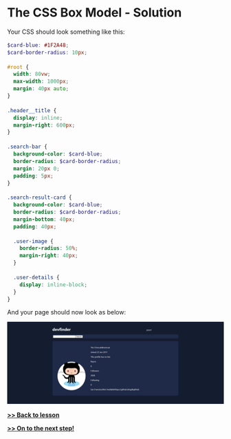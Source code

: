 # The CSS Box Model - Solution

Your CSS should look something like this:

```scss
$card-blue: #1F2A48;
$card-border-radius: 10px;

#root {
  width: 80vw;
  max-width: 1000px;
  margin: 40px auto;
}

.header__title {
  display: inline;
  margin-right: 600px;
}

.search-bar {
  background-color: $card-blue;
  border-radius: $card-border-radius;
  margin: 20px 0;
  padding: 5px;
}

.search-result-card {
  background-color: $card-blue;
  border-radius: $card-border-radius;
  margin-bottom: 40px;
  padding: 40px;

  .user-image {
    border-radius: 50%;
    margin-right: 40px;
  }

  .user-details {
    display: inline-block;
  }
}
```

And your page should now look as below:

![image](/assets/box_model_solution.png)


**[>> Back to lesson](/lessons/3-css-box-model.md)**

**[>> On to the next step!](/lessons/4-layout-techniques.md)**